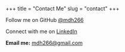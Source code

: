 +++
title = "Contact Me"
slug = "contact"
+++

Follow me on GitHub [@mdh266](https://github.com/mdh266/)

Connect with me on [LinkedIn](https://www.linkedin.com/in/michaeldavidharmon/)

**Email me:** mdh266@gmail.com
